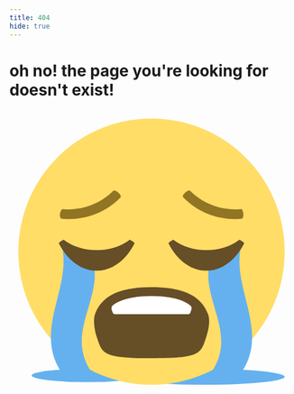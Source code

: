 ```yaml
---
title: 404
hide: true
---
```

<div class="center">
	<h1>oh no! the page you're looking for doesn't exist!</h1>
</div>
<div class="offline-emoji">
	<svg xmlns="http://www.w3.org/2000/svg"
		viewBox="0 0 64 64"
		enable-background="new 0 0 64 64">
			<g fill="#65b1ef"><ellipse cx="17.5" cy="59.9" rx="12.5" ry="1.5"/><ellipse cx="44" cy="60.2" rx="18" ry="1.8"/></g><circle cx="32" cy="32" r="30" fill="#ffdd67"/><path d="m44.7 46c-1.4-3.6-4.8-6-12.7-6-8 0-11.3 2.4-12.7 6-.7 1.9.3 5 .3 5 1.3 3.9 1.1 5 12.4 5 11.3 0 11.1-1.1 12.4-5 0 0 1.1-3.1.3-5" fill="#664e27"/><path d="m41 45c.1-.3 0-.6-.2-.8 0 0-2-2.2-8.8-2.2-6.8 0-8.8 2.2-8.8 2.2-.2.1-.2.5-.2.8l.2.6c.1.3.3.5.5.5h16.6c.2 0 .5-.2.5-.5l.2-.6" fill="#fff"/><g fill="#65b1ef"><path d="m44.5 60.5c2.3 0 4.6 0 6.8 0 8.2-9.9-1.5-20 .9-29.8-2.3 0-4.6 2.5-6.8 2.5-3.2 9.5 7.3 17.4-.9 27.3"/><path d="m19.5 60.5c-2.3 0-4.6 0-6.8 0-8.2-9.9 1.5-20-.9-29.8 2.3 0 4.6 2.5 6.8 2.5 3.2 9.5-7.3 17.4.9 27.3"/></g><g fill="#917524"><path d="m40.7 18.3c3 3 7.2 4.5 11.4 4.1.6-.1.9 2.1.2 2.2-4.9.4-9.7-1.3-13.1-4.8-.6-.5 1.1-1.9 1.5-1.5"/><path d="m12 22.4c4.2.4 8.4-1.1 11.4-4.1.4-.4 2.1 1 1.6 1.5-3.4 3.5-8.3 5.2-13.1 4.8-.9 0-.5-2.2.1-2.2"/></g><g fill="#664e27"><path d="m35.9 30.3c4.2 8 12.7 8 16.9 0 .2-.4-.3-.6-1-1-4.2 3.3-11.1 3-14.9 0-.6.4-1.2.6-1 1"/><path d="m11.2 30.3c4.2 8 12.7 8 16.9 0 .2-.4-.3-.6-1-1-4.2 3.3-11.1 3-14.9 0-.7.4-1.2.6-1 1"/>
			</g>
	</svg>
</div>